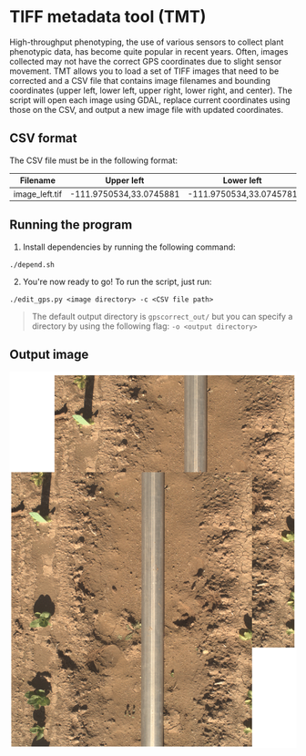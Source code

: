 # TIFF metadata tool (TMT) 
High-throughput phenotyping, the use of various sensors to collect plant phenotypic data, has become quite popular in recent years. Often,  images collected may not have the correct GPS coordinates due to slight sensor movement. TMT allows you to load a set of TIFF images that need to be corrected and a CSV file that contains image filenames and bounding coordinates (upper left, lower left, upper right, lower right, and center). The script will open each image using GDAL, replace current coordinates using those on the CSV, and output a new image file with updated coordinates. 

## CSV format 

The CSV file must be in the following format:

|Filename  |Upper left |Lower left |Upper right |Lower right |Center 
--- | --- | --- | --- | --- | --- |
image_left.tif|-111.9750534,33.0745881|-111.9750534,33.0745781|-111.9750445,33.0745881|-111.9750445,33.0745781|-111.9750489,33.0745831

## Running the program

1. Install dependencies by running the following command: 
```
./depend.sh
```

2. You're now ready to go! To run the script, just run:
```
./edit_gps.py <image directory> -c <CSV file path>
```

> The default output directory is `gpscorrect_out/` but you can specify a directory by using the following flag: `-o <output directory>`

## Output image

![Example](example.png)


